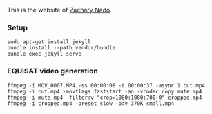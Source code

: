 This is the website of [Zachary Nado](http://zna.do/).

### Setup
```
sudo apt-get install jekyll
bundle install --path vendor/bundle
bundle exec jekyll serve
```

### EQUiSAT video generation
```
ffmpeg -i MOV_0007.MP4 -ss 00:00:08 -t 00:00:37 -async 1 cut.mp4
ffmpeg -i cut.mp4 -movflags faststart -an -vcodec copy mute.mp4
ffmpeg -i mute.mp4 -filter:v "crop=1080:1080:700:0" cropped.mp4
ffmpeg -i cropped.mp4 -preset slow -b:v 370K small.mp4
```

<!-- In Sublime, ctrl+alt+shift+l to hyperlink text with clipboard content as href URL -->